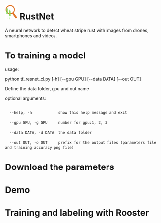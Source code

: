 # <a href="http://Mrwow.github.io/RustNet"><img src = "docs/img/logo.png" width = 40></a>   RustNet
A neural network to detect wheat stripe rust with images from drones, smartphones and videos.

# To training a model

usage:

python tf_resnet_cl.py [-h] [--gpu GPU] [--data DATA] [--out OUT]

Define the data folder, gpu and out name

optional arguments:
```

  --help, -h            show this help message and exit
   
  --gpu GPU, -g GPU     number for gpu:1, 2, 3
  
  --data DATA, -d DATA  the data folder
  
  --out OUT, -o OUT     prefix for the output files (parameters file and training accuracy png file)
```

# Download the parameters

# Demo

# Training and labeling with Rooster



